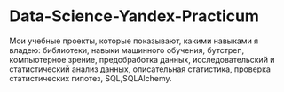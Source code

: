 # Data-Science-Yandex-Practicum
Мои учебные проекты, которые показывают, какими навыками я владею: библиотеки, навыки машинного обучения, бутстреп, компьютерное зрение, предобработка данных, исследовательский и статистический анализ данных, описательная статистика, проверка статистических гипотез, SQL,SQLAlchemy.
